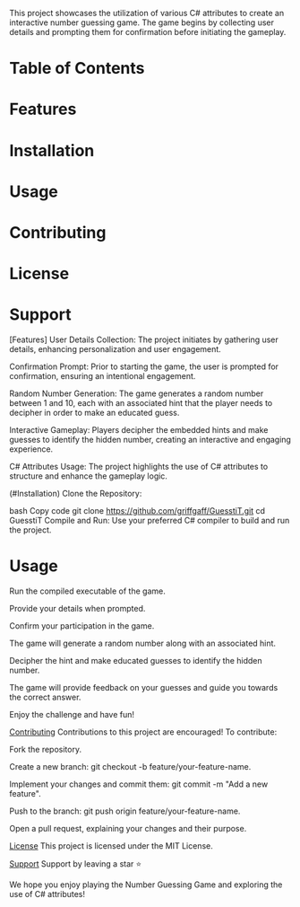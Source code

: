 This project showcases the utilization of various C# attributes to create an interactive number guessing game. The game begins by collecting user details and prompting them for confirmation before initiating the gameplay.

# Table of Contents
# Features
# Installation
# Usage
# Contributing
# License
# Support

[Features]
User Details Collection: The project initiates by gathering user details, enhancing personalization and user engagement.

Confirmation Prompt: Prior to starting the game, the user is prompted for confirmation, ensuring an intentional engagement.

Random Number Generation: The game generates a random number between 1 and 10, each with an associated hint that the player needs to decipher in order to make an educated guess.

Interactive Gameplay: Players decipher the embedded hints and make guesses to identify the hidden number, creating an interactive and engaging experience.

C# Attributes Usage: The project highlights the use of C# attributes to structure and enhance the gameplay logic.

(#Installation)
Clone the Repository:

bash
Copy code
git clone https://github.com/griffgaff/GuesstiT.git
cd GuesstiT
Compile and Run:
Use your preferred C# compiler to build and run the project.

# Usage
Run the compiled executable of the game.

Provide your details when prompted.

Confirm your participation in the game.

The game will generate a random number along with an associated hint.

Decipher the hint and make educated guesses to identify the hidden number.

The game will provide feedback on your guesses and guide you towards the correct answer.

Enjoy the challenge and have fun!

[Contributing](#Contributing)
Contributions to this project are encouraged! To contribute:

Fork the repository.

Create a new branch: git checkout -b feature/your-feature-name.

Implement your changes and commit them: git commit -m "Add a new feature".

Push to the branch: git push origin feature/your-feature-name.

Open a pull request, explaining your changes and their purpose.

[License](#License)
This project is licensed under the MIT License.

[Support](#Support)
Support by leaving a star ⭐️

We hope you enjoy playing the Number Guessing Game and exploring the use of C# attributes!
